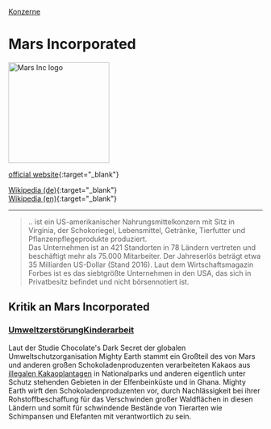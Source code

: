 [Konzerne](../konzerne.html)   

# Mars Incorporated

<img src="https://upload.wikimedia.org/wikipedia/de/9/9c/Mars_Incorporated_2019_logo.svg" height="200" alt="Mars Inc logo">

[official website](https://www.mars.com/){:target="_blank"}   

[Wikipedia (de)](https://de.wikipedia.org/wiki/Mars_Incorporated){:target="_blank"}   
[Wikipedia (en)](https://en.wikipedia.org/wiki/Mars,_Incorporated){:target="_blank"}   

---

> .. ist ein US-amerikanischer Nahrungsmittelkonzern mit Sitz in Virginia, der Schokoriegel, Lebensmittel, Getränke, Tierfutter und Pflanzenpflegeprodukte produziert.   
Das Unternehmen ist an 421 Standorten in 78 Ländern vertreten und beschäftigt mehr als 75.000 Mitarbeiter. Der Jahreserlös beträgt etwa 35 Milliarden US-Dollar (Stand 2016). Laut dem Wirtschaftsmagazin Forbes ist es das siebtgrößte Unternehmen in den USA, das sich in Privatbesitz befindet und nicht börsennotiert ist.   


## Kritik an Mars Incorporated

### <a name="umweltzerstoerung"/>[Umweltzerstörung](../thema/umweltzerstoerung.html)<a name="kinderarbeit"/>[Kinderarbeit](../thema/kinderarbeit.html)
Laut der Studie Chocolate's Dark Secret der globalen Umweltschutzorganisation Mighty Earth stammt ein Großteil des von Mars und anderen großen Schokoladenproduzenten verarbeiteten Kakaos aus [illegalen Kakaoplantagen](../thema/kakaoanbau.html) in Nationalparks und anderen eigentlich unter Schutz stehenden Gebieten in der Elfenbeinküste und in Ghana. Mighty Earth wirft den Schokoladenproduzenten vor, durch Nachlässigkeit bei ihrer Rohstoffbeschaffung für das Verschwinden großer Waldflächen in diesen Ländern und somit für schwindende Bestände von Tierarten wie Schimpansen und Elefanten mit verantwortlich zu sein.   
